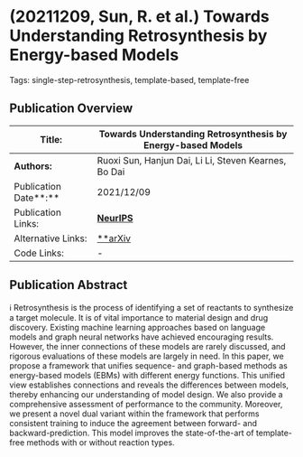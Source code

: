 # (20211209, Sun, R. et al.) Towards Understanding Retrosynthesis by Energy-based Models

Tags: single-step-retrosynthesis, template-based, template-free

## Publication Overview

| **Title:**  | Towards Understanding Retrosynthesis by Energy-based Models |
| --- | --- |
| **Authors:**  | Ruoxi Sun, Hanjun Dai, Li Li, Steven Kearnes, Bo Dai |
| Publication Date**:**  | 2021/12/09 |
| Publication Links: | [**NeurIPS**](https://proceedings.neurips.cc/paper/2021/hash/5470abe68052c72afb19be45bb418d02-Abstract.html) |
| Alternative Links: | [**arXiv](https://arxiv.org/abs/2007.13437) | [OpenReview](https://openreview.net/forum?id=0Hj3tFCSjUd)** |
| Code Links: | - |

## Publication Abstract

<aside>
ℹ️ Retrosynthesis is the process of identifying a set of reactants to synthesize a target molecule. It is of vital importance to material design and drug discovery. Existing machine learning approaches based on language models and graph neural networks have achieved encouraging results. However, the inner connections of these models are rarely discussed, and rigorous evaluations of these models are largely in need. In this paper, we propose a framework that unifies sequence- and graph-based methods as energy-based models (EBMs) with different energy functions. This unified view establishes connections and reveals the differences between models, thereby enhancing our understanding of model design. We also provide a comprehensive assessment of performance to the community. Moreover, we present a novel dual variant within the framework that performs consistent training to induce the agreement between forward- and backward-prediction. This model improves the state-of-the-art of template-free methods with or without reaction types.

</aside>